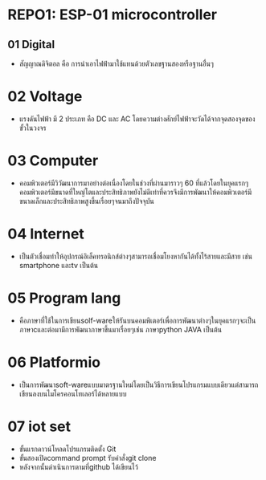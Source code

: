# REPO1: ESP-01 microcontroller
 ## 01 Digital 
  - สัญญาณดิจิตอล คือ การนำเอาไฟฟ้ามาใช้แทนด้วยตัวเลขฐานสองหรือฐานอื่่นๆ
 # 02 Voltage
  - แรงดันไฟฟ้า มี 2 ประเภท คือ DC และ AC โดยความต่างศักย์ไฟฟ้าจะวัดได้จากจุดสองจุดของขั้วในวงจร
 # 03 Computer
  - คอมพิวเตอร์มีวิวัฒนาการมาอย่างต่อเนื่องโดยในช่วงที่ผ่านมาราวๆ 60 ที่แล้วโดยในยุคแรกๆคอมพิวเตอร์มีขนาดที่ใหญ่โตและประสิทธิภาพยังไม่ดีเท่าที่ควรจึงมีการพัฒนาให้คอมพิวเตอร์มีขนาดเล็กและประสิทธิภาพสูงขึ้นเรื่อยๆจนมาถึงปัจจุบัน
 # 04 Internet
  - เป็นตัวเชื่อมทำให้อุปกรณ์อิเล็คทรอนิกส์ต่างๆสามารถเชื่อมโยงหากันได้ทั้งไร้สายและมีสาย เช่น smartphone และtv เป็นต้น
 # 05 Program lang
  - คือภาษาที่ใช้ในการเขียนsolf-wareให้รันบนคอมพิเตอร์เพื่อการพัฒนาต่างๆในยุคแรกๆจะเป็นภาษาcและต่อมามีการพัฒนาภาษาขึ้นมาเรื่อยๆเช่น ภาษาpython JAVA เป็นต้น
 # 06 Platformio
  - เป็นการพัฒนาsoft-wareแบบมาตรฐานใหม่โดยเป็นวิธีการเขียนโปรแกรมแบบเดียวแต่สามารถเขียนลงบนไมโครคอนโทเลอร์ได้หลายแบบ 
 # 07 iot set
  - ขั้นแรกดาวน์โหลดโปรแกรมติดตั้ง Git
  - ขั้นสองเปิดcommand prompt รับคำสั่งgit clone
  - หลังจากนั้นดำเนินการตามที่github ได้เขียนไว้
 
